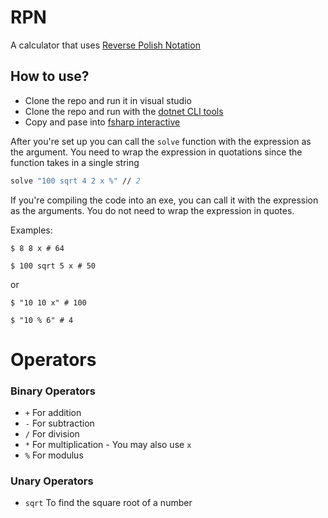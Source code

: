 # RPN
A calculator that uses [Reverse Polish Notation](https://en.wikipedia.org/wiki/Reverse_Polish_notation)

## How to use?
- Clone the repo and run it in visual studio
- Clone the repo and run with the [dotnet CLI tools](https://docs.microsoft.com/en-us/dotnet/core/tools/?tabs=netcore2x)
- Copy and pase into [fsharp interactive](https://docs.microsoft.com/en-us/dotnet/fsharp/tutorials/fsharp-interactive/)

After you're set up you can call the `solve` function with the expression as the argument. You need to wrap the expression in quotations since the function takes in a single string
```fs
solve "100 sqrt 4 2 x %" // 2
```

If you're compiling the code into an exe, you can call it with the expression as the arguments. You do not need to wrap the expression in quotes.

Examples: 
```console
$ 8 8 x # 64

$ 100 sqrt 5 x # 50
```
or
```console
$ "10 10 x" # 100

$ "10 % 6" # 4
```
# Operators

### Binary Operators
- `+` For addition
- `-` For subtraction
- `/` For division
- `*` For multiplication - You may also use `x`
- `%` For modulus 

### Unary Operators
- `sqrt` To find the square root of a number
